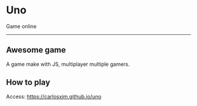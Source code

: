 # Uno

Game online 

---

## Awesome game

A game make with JS, multiplayer multiple gamers.


## How to play

Access: https://carlosxjm.github.io/uno